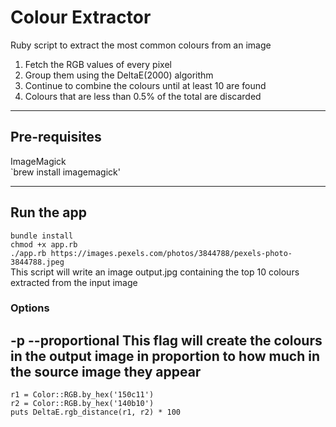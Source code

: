 # Colour Extractor
Ruby script to extract the most common colours from an image

  1. Fetch the RGB values of every pixel 
  2. Group them using the DeltaE(2000) algorithm
  3. Continue to combine the colours until at least 10 are found
  4. Colours that are less than 0.5% of the total are discarded

---

## Pre-requisites
ImageMagick  
`brew install imagemagick'

--- 

## Run the app
`bundle install`  
`chmod +x app.rb`  
`./app.rb https://images.pexels.com/photos/3844788/pexels-photo-3844788.jpeg`  
This script will write an image output.jpg containing the top 10 colours extracted from the input image

### Options
-p --proportional This flag will create the colours in the output image in proportion to how much in the source image they appear
--- 

```
r1 = Color::RGB.by_hex('150c11')
r2 = Color::RGB.by_hex('140b10')
puts DeltaE.rgb_distance(r1, r2) * 100
```
